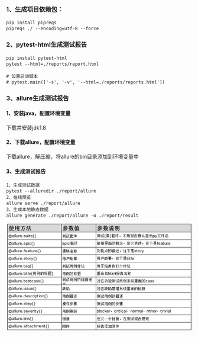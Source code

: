 ### 1、生成项目依赖包：
```
pip install pipreqs
pipreqs ./ --encoding=utf-8 --force
```
### 2、pytest-html生成测试报告
```
pip install pytest-html
pytest --html=./reports/report.html

# 设置启动脚本
# pytest.main(['-s', '-v', '--html=./reports/reports.html'])
```
### 3、allure生成测试报告
#### 1、安装java，配置环境变量
下载并安装jdk1.8
#### 2、下载allure，配置环境变量
下载allure，解压缩，将allure的bin目录添加到环境变量中
#### 3、生成测试报告
```
1、生成测试数据
pytest --alluredir ./report/allure
2、在线预览
allure serve ./report/allure
3、生成本地静态数据
allure generate ./report/allure -o ./report/result
```
![allure装饰器介绍](./assets/Readme-1636450087171.png)
